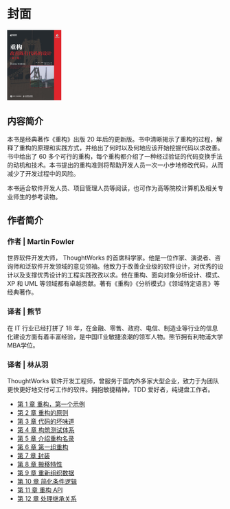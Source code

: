 # 封面

<img src="./cover.jpg" style="width: 25%" />

## 内容简介

本书是经典著作《重构》出版 20 年后的更新版。书中清晰揭示了重构的过程，解释了重构的原理和实践方式，并给出了何时以及何地应该开始挖掘代码以求改善。书中给出了 60 多个可行的重构，每个重构都介绍了一种经过验证的代码变换手法的动机和技术。本书提出的重构准则将帮助开发人员一次一小步地修改代码，从而减少了开发过程中的风险。

本书适合软件开发人员、项目管理人员等阅读，也可作为高等院校计算机及相关专业师生的参考读物。

## 作者简介

### 作者 | Martin Fowler

世界软件开发大师， ThoughtWorks 的首席科学家。他是一位作家、演说者、咨询师和泛软件开发领域的意见领袖。他致力于改善企业级的软件设计，对优秀的设计以及支撑优秀设计的工程实践孜孜以求。他在重构、面向对象分析设计、模式、 XP 和 UML 等领域都有卓越贡献。著有《重构》《分析模式》《领域特定语言》等经典著作。

### 译者 | 熊节

在 IT 行业已经打拼了 18 年，在金融、零售、政府、电信、制造业等行业的信息化建设方面有着丰富经验，是中国IT业敏捷浪潮的领军人物。熊节拥有利物浦大学MBA学位。

### 译者 | 林从羽

ThoughtWorks 软件开发工程师，曾服务于国内外多家大型企业，致力于为团队更快更好地交付可工作的软件。拥抱敏捷精神，TDD 爱好者，纯键盘工作者。

- [第 1 章 重构，第一个示例](第%201%20章%20重构，第一个示例.md)
- [第 2 章 重构的原则](第%202%20章%20重构的原则.md)
- [第 3 章 代码的坏味道](第%203%20章%20代码的坏味道.md)
- [第 4 章 构筑测试体系](第%204%20章%20构筑测试体系.md)
- [第 5 章 介绍重构名录](第%205%20章%20介绍重构名录.md)
- [第 6 章 第一组重构](第%206%20章%20第一组重构.md)
- [第 7 章 封装](第%207%20章%20封装.md)
- [第 8 章 搬移特性](第%208%20章%20搬移特性.md)
- [第 9 章 重新组织数据](第%209%20章%20重新组织数据/ch9.md)
- [第 10 章 简化条件逻辑](第%2010%20章%20简化条件逻辑/ch10.md)
- [第 11 章 重构 API](第%2011%20章%20重构%20API/ch11.md)
- [第 12 章 处理继承关系](第%2012%20章%20处理继承关系/ch12.md)
